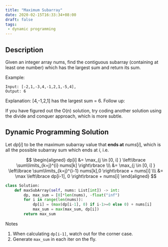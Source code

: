 ```yaml
---
title: "Maximum Subarray"
date: 2020-02-15T16:33:34+08:00
draft: false
tags:
 - dynamic programming
---
```


<!--more-->

## Description

Given an integer array nums, find the contiguous subarray (containing at least one number) which has the largest sum and return its sum.

Example:
```
Input: [-2,1,-3,4,-1,2,1,-5,4],
Output: 6
```
Explanation: [4,-1,2,1] has the largest sum = 6.
Follow up:

If you have figured out the O(n) solution, try coding another solution using the divide and conquer approach, which is more subtle.

## Dynamic Programming Solution

Let $dp[i]$ to be the maximum subarray value that **ends at** $nums[i]$, which is all the possible subarray sum which ends at $i$, i.e.

$$ \begin{aligned} dp[i] &= \max_{j \in [0, i] } \left\lbrace \sum\limits_{k=j}^{i} nums[k] \right\rbrace \\\ &= \max_{j \in [0, i] } \left\lbrace \sum\limits_{k=j}^{i-1} nums[k],0 \right\rbrace + nums[i] \\\ &= \max \left\lbrace dp[i-1], 0 \right\rbrace + nums[i] \end{aligned} $$

```python
class Solution:
    def maxSubArray(self, nums: List[int]) -> int:
        dp, max_sum = [0]*len(nums), -float("inf")
        for i in range(len(nums)):
            dp[i] = (max(dp[i-1], 0) if i-1>=0 else 0) + nums[i]
            max_sum = max(max_sum, dp[i])
        return max_sum
```

Notes
1. When calculating `dp[i-1]`, watch out for the corner case.
2. Generate `max_sum` in each iter on the fly.
